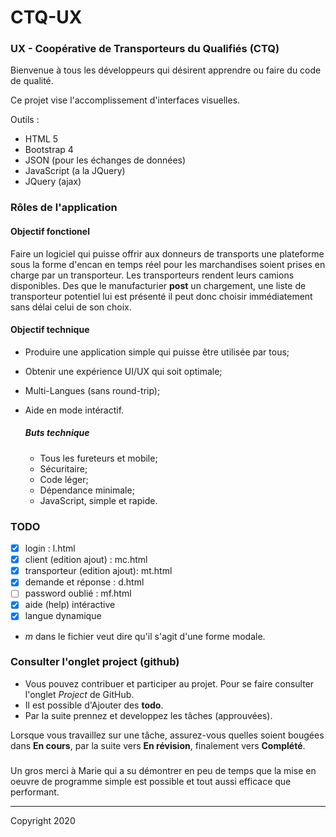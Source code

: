 # CTQ-UX

### UX - Coopérative de Transporteurs du Qualifiés (CTQ)


Bienvenue à tous les développeurs qui désirent apprendre ou faire du code de qualité.

Ce projet vise l'accomplissement d'interfaces visuelles.

Outils :
- HTML 5
- Bootstrap 4
- JSON (pour les échanges de données)
- JavaScript (a la JQuery)
- JQuery (ajax)

### Rôles de l'application

#### Objectif fonctionel
Faire un logiciel qui puisse offrir aux donneurs de transports une plateforme sous la forme d'encan
en temps réel pour les marchandises soient prises en charge par un transporteur.  Les transporteurs 
rendent leurs camions disponibles.  Des que le manufacturier **post** un chargement, une liste de 
transporteur potentiel lui est présenté il peut donc choisir immédiatement sans délai celui de son choix. 

#### Objectif technique
- Produire une application simple qui puisse être utilisée par tous;
- Obtenir une expérience UI/UX qui soit optimale;
- Multi-Langues (sans round-trip);
- Aide en mode intéractif.

  ##### Buts technique
    - Tous les fureteurs et mobile;
    - Sécuritaire;
    - Code léger;
    - Dépendance minimale;
    - JavaScript, simple et rapide.

### TODO
 - [x] login : l.html
 - [x] client (edition ajout) : mc.html
 - [x] transporteur (edition ajout): mt.html
 - [x] demande et réponse : d.html
 - [ ] password oublié : mf.html
 - [x] aide (help) intéractive
 - [x] langue dynamique

- *m* dans le fichier veut dire qu'il s'agit d'une forme modale.


### Consulter l'onglet project (github)

- Vous pouvez contribuer et participer au projet. Pour se faire consulter l'onglet *Project* de GitHub. 
- Il est possible d'Ajouter des **todo**.
- Par la suite prennez et developpez les tâches (approuvées).

Lorsque vous travaillez sur une tâche, assurez-vous quelles soient bougées dans **En cours**, par la suite vers **En révision**, finalement vers **Complété**.

###
  Un gros merci à Marie qui a su démontrer en peu de temps que la mise en oeuvre de programme simple est possible et tout aussi efficace que performant. 

---
Copyright 2020

